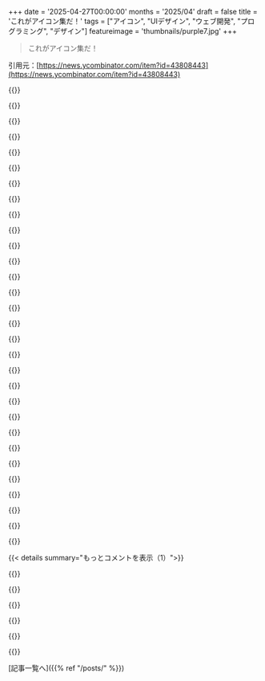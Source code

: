 +++
date = '2025-04-27T00:00:00'
months = '2025/04'
draft = false
title = 'これがアイコン集だ！'
tags = ["アイコン", "UIデザイン", "ウェブ開発", "プログラミング", "デザイン"]
featureimage = 'thumbnails/purple7.jpg'
+++

> これがアイコン集だ！

引用元：[https://news.ycombinator.com/item?id=43808443](https://news.ycombinator.com/item?id=43808443)




{{<matomeQuote body="アイコンを使うならユーザーに意味がわかるかテストした方が良いよ。多くのアイコンは何の意味も持たない可能性がある。文脈は役立つけど、ほとんどの人はアイコンの意味を知らないんだ。" userName="grimpy" createdAt="2025/04/27 04:00:07" color="#ff5733">}}




{{<matomeQuote body="アイコンだけに頼るのはリスキーだよ。アクセシビリティを重視するならテキストを画像で置き換えないで。画像をテキストの視覚的な目印に使って。" userName="fnordsensei" createdAt="2025/04/27 09:03:41" color="#ff33a1">}}




{{<matomeQuote body="ちょっと変な質問かもだけど、アイコンアーティストってどうやって作るアイコンを決めるんだろう？<br>例えば、ほとんどのセットに飛行機があるからアイコンアーティストは飛行機は役立つと思ってるみたいだけど、バスタブがあるセットもあって変だよね。<br>これって特定のプロジェクトの結果なの、それともデザイナーが必要とすることを予測してるのかな？" userName="Telemakhos" createdAt="2025/04/27 18:34:30" color="">}}




{{<matomeQuote body="彼のプロジェクトはすごく良いよ。エコシステムに依存しないのでオススメなのは、`vscode-file-nesting-config`、`ni`、`eslint config`、`taze`、`unocss`、Vitesseテーマあたりかな。すごく役立つよ。" userName="dimava" createdAt="2025/04/27 17:54:07" color="">}}




{{<matomeQuote body="JavaScriptコミュニティでしか何千ものライブラリを作るのを見たことがないよ。これってそれぞれのライブラリがいかに浅いかを示してるね。C++やRustみたいな他の言語では、普通は数個のライブラリしかメンテしないからね。<br>Anthonyが賢くないって言ってるわけじゃないけどさ。" userName="ilrwbwrkhv" createdAt="2025/04/27 18:43:34" color="">}}




{{<matomeQuote body="C++とかRustとかJSには根本的な違いがあるよ。ライブラリの目的は再利用性。小さなライブラリを浅いって呼ぶのは君の勝手。<br>JSはCやRustみたいにはならないけど、コードは多くの環境で動くし、ポリフィルとかトランスパイルされるんだ。<br>slidevjsとかエコシステムはすごくオープンだよ。<br>みんな今の場所に満足してると思うな。" userName="simultsop" createdAt="2025/04/27 19:47:30" color="">}}




{{<matomeQuote body="すごい良いリソースだね！<br>こういうアイコンライブラリをsemantic searchで探せる方法知らないかな？ 例えば”Industry”って検索したら工場とか歯車が出てくるみたいなやつ。今 React-Icons使ってるけど、名前でしか検索できなくて困ってるんだよね。" userName="io84" createdAt="2025/04/27 09:47:36" color="#785bff">}}




{{<matomeQuote body="アイコンの”o”の上に帽子みたいのついてるの何？<br>フランス語だとsの省略を示すけど、ここでは違うみたい。<br>ギリシャ語由来でsも元々ないし。<br>Wiktionaryにはエスペラント語のiĉonは”男性”って意味らしいけど関係あるかな？<br>他の言語か、それともただのメタルウムラウト？" userName="jfengel" createdAt="2025/04/27 16:54:51" color="">}}




{{<matomeQuote body="フランス語のicôneみたいな単語だと、ôは元々のギリシャ語でω（オメガ）を使うところで使われるのが一般的だよ。<br>https://en.wikipedia.org/wiki/Circumflex_in_French#Indicatio..." userName="mbrubeck" createdAt="2025/04/27 18:04:07" color="#45d325">}}




{{<matomeQuote body="あれフランス語のスペルだよ。”s”の省略を示すだけっていうのは単純化しすぎ。" userName="Nesco" createdAt="2025/04/27 17:14:56" color="">}}




{{<matomeQuote body="＞ フランス語だとラテン語でoの後ろにsがあった場所を示すのに使う<br>これ好きだな。<br>pâté = paste<br>forêt = forest<br>fête = fest<br>île = isle<br>hâte = haste" userName="amiga386" createdAt="2025/04/27 18:04:20" color="#38d3d3">}}




{{<matomeQuote body="hôpital, hospital, hospitality, ... 言葉の最初の繋がりを発見するのって面白いね。" userName="BrandoElFollito" createdAt="2025/04/28 12:18:32" color="">}}




{{<matomeQuote body="^はポルトガル語でも使うよ。" userName="figomore" createdAt="2025/04/27 22:28:04" color="">}}




{{<matomeQuote body="これにちょっと似てるかな: https://iconify.design/" userName="flashblaze" createdAt="2025/04/27 04:19:36" color="#ff5c5c">}}




{{<matomeQuote body="同じコレクションを別の形で紹介してる感じだね。こういうのって協力の賜物だよね。" userName="simultsop" createdAt="2025/04/27 07:14:31" color="">}}




{{<matomeQuote body="いい仕事だね、めっちゃ好き、ブックマークしたし今後使う候補に入れるよ！<br>でもHNのタイトルはちょっと分かりにくいというか誤解を招くかもね、特に最後の’NES’ってとこはHNの文脈で読むと特別な意味合いがあるからさ。最初、Nintendo Entertainment Systemのアイコンのリメイクプロジェクトかと思ったんだ。<br>あと、’Icône’（最後に’e’が付いて’o’にアクサンシルコンフレックスが付くやつ）はフランス語でiconのことだよ。" userName="redbell" createdAt="2025/04/27 13:13:01" color="#45d325">}}




{{<matomeQuote body="君が指摘するように、’icônes’はフランス語で’icons’のことだね。名前はたぶんサイトがViteで作られてるのと関係あるんじゃない？NESは前はタイトルで大文字だったっけ？" userName="mauricioc" createdAt="2025/04/27 13:42:30" color="">}}




{{<matomeQuote body="そうだよ、元のタイトルはたしか”icôNES”みたいなので、死ぬほど低評価食らったんだ！" userName="redbell" createdAt="2025/04/27 15:13:36" color="">}}




{{<matomeQuote body="これブックマークしとくわ。シェアありがとうね。<br>これ見たらこのフォント集思い出したよ：<br>https://www.programmingfonts.org/" userName="beeburrt" createdAt="2025/04/27 06:12:42" color="">}}




{{<matomeQuote body="これさ、https://icones.netlify.app/と同じだと思うよ。" userName="gaoryrt" createdAt="2025/04/27 05:12:29" color="">}}




{{<matomeQuote body="あれらはどっちも同じソフトウェアで動いてるよ、https://github.com/antfu-collective/iconesだって。" userName="mgiampapa" createdAt="2025/04/27 06:14:48" color="">}}




{{<matomeQuote body="このサイトマジで嫌いなんだけど−検索がひどい（それか俺が間違ってるだけ？）。<br>例えば”stop”って検索すると、stopアイコンがあるらしいコレクションのリストが出てくるんだけど、一個ずつ確認しなきゃいけないんだよ。" userName="BrandoElFollito" createdAt="2025/04/28 12:16:32" color="#ff5733">}}




{{<matomeQuote body="よくあるんだけど、必要なアイコン全部が1つのアイコンパッケージで見つからないんだよね。色んなソース（だから色んなスタイル）からアイコンを見つけて、プログラムで使うときにもっと統一感を出す方法があればいいのに。" userName="behnamoh" createdAt="2025/04/27 15:03:36" color="">}}




{{<matomeQuote body="アイコン探してるならhttp://thenounproject.com（アフィリエイトじゃないよ）にめっちゃ大量にあるよ。" userName="nielsbot" createdAt="2025/04/27 15:39:07" color="">}}




{{<matomeQuote body="これ、Nintendo Entertainment Systemとは関係ないよ．ただのオープンソースのベクターアイコン集だよ．" userName="grishka" createdAt="2025/04/27 08:45:21" color="#785bff">}}




{{<matomeQuote body="（元のタイトルは”IcôNES”って感じだったんだって）" userName="grishka" createdAt="2025/04/27 21:53:34" color="">}}




{{<matomeQuote body="最高！俺も検索の問題にはめっちゃぶち当たってたんだよね．アイコンの名前が全然求めてるものと合わないときマジ腹立つんだ．いつかアイコンって消えてなくなって、代わりに賢い検索に頼るようになるのかなって思ったことない？" userName="gitroom" createdAt="2025/04/27 10:00:46" color="">}}




{{<matomeQuote body="フランス語の単語なのが気になるな？作者ってフランス語圏の人なの？" userName="maelito" createdAt="2025/04/27 09:14:51" color="">}}




{{<matomeQuote body="Anthony Fuが関わってることを考えると，Vueのエコシステムの命名規則（Vite，Vitesse，Histoireとか）とうまく合ってるよね．" userName="franky47" createdAt="2025/04/27 09:25:32" color="#ff5c5c">}}




{{<matomeQuote body="俺の網膜にはtango icon themeが焼き付いてるぜ" userName="dvh" createdAt="2025/04/27 07:24:09" color="">}}




{{< details summary="もっとコメントを表示（1）">}}

{{<matomeQuote body="これ，ライセンスは何かな，教えて？" userName="hexo" createdAt="2025/04/27 20:22:53" color="#ff33a1">}}




{{<matomeQuote body="コレクションをクリックするとライセンスが表示されるよ．いくつか適当にクリックしてみたらMITだったよ．" userName="thenthenthen" createdAt="2025/04/28 09:04:38" color="#ff5733">}}




{{<matomeQuote body="これいいね．<br>シェアしてくれてありがとう．" userName="kreelman" createdAt="2025/04/27 02:47:50" color="">}}




{{<matomeQuote body="ここ2年、俺の定番ソースだよ" userName="jerrygoyal" createdAt="2025/04/27 03:35:44" color="">}}




{{<matomeQuote body="HNの記事のタイトル、大文字の使い方間違ってるよ。「Icônes」って書くだけでいいんだよ。ただのフランス語で「アイコン」って意味なだけで、別に特別なことじゃないし。" userName="stevage" createdAt="2025/04/27 10:03:43" color="">}}

{{</details>}}



[記事一覧へ]({{% ref "/posts/" %}})
